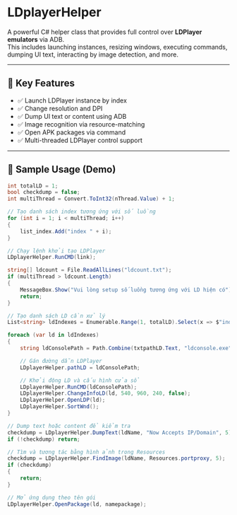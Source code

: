 # LDplayerHelper

A powerful C# helper class that provides full control over **LDPlayer emulators** via ADB.  
This includes launching instances, resizing windows, executing commands, dumping UI text, interacting by image detection, and more.

---

## 🧩 Key Features

- ✅ Launch LDPlayer instance by index
- ✅ Change resolution and DPI
- ✅ Dump UI text or content using ADB
- ✅ Image recognition via resource-matching
- ✅ Open APK packages via command
- ✅ Multi-threaded LDPlayer control support

---

## 🧪 Sample Usage (Demo)

```csharp
int totalLD = 1; 
bool checkdump = false;
int multiThread = Convert.ToInt32(nThread.Value) + 1;

// Tạo danh sách index tương ứng với số luồng
for (int i = 1; i < multiThread; i++)
{
    list_index.Add("index " + i);
}

// Chạy lệnh khởi tạo LDPlayer
LDplayerHelper.RunCMD(link);

string[] ldcount = File.ReadAllLines("ldcount.txt");
if (multiThread > ldcount.Length)
{
    MessageBox.Show("Vui lòng setup số luồng tương ứng với LD hiện có");
    return;
}

// Tạo danh sách LD cần xử lý
List<string> ldIndexes = Enumerable.Range(1, totalLD).Select(x => $"index {x}").ToList();

foreach (var ld in ldIndexes)
{
    string ldConsolePath = Path.Combine(txtpathLD.Text, "ldconsole.exe");

    // Gán đường dẫn LDPlayer
    LDplayerHelper.pathLD = ldConsolePath;

    // Khởi động LD và cấu hình cửa sổ
    LDplayerHelper.RunCMD(ldConsolePath);
    LDplayerHelper.ChangeInfoLD(ld, 540, 960, 240, false);
    LDplayerHelper.OpenLDP(ld);
    LDplayerHelper.SortWnd();
}

// Dump text hoặc content để kiểm tra
checkdump = LDplayerHelper.DumpText(ldName, "Now Accepts IP/Domain", 5);
if (!checkdump) return;

// Tìm và tương tác bằng hình ảnh trong Resources
checkdump = LDplayerHelper.FindImage(ldName, Resources.portproxy, 5);
if (checkdump)
{
    return;
}

// Mở ứng dụng theo tên gói
LDplayerHelper.OpenPackage(ld, namepackage);
